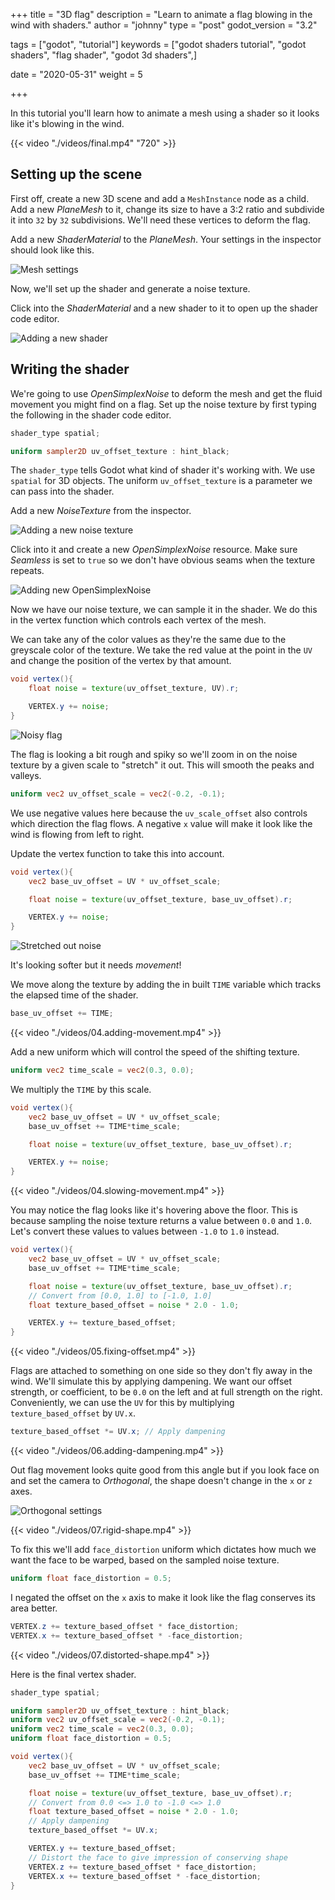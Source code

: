 +++
title = "3D flag"
description = "Learn to animate a flag blowing in the wind with shaders."
author = "johnny"
type = "post"
godot_version = "3.2"

tags = ["godot", "tutorial"]
keywords = ["godot shaders tutorial", "godot shaders", "flag shader", "godot 3d shaders",]

date = "2020-05-31"
weight = 5

+++

In this tutorial you'll learn how to animate a mesh using a shader so it looks like it's blowing in the wind.

{{< video "./videos/final.mp4" "720" >}}

## Setting up the scene

First off, create a new 3D scene and add a `MeshInstance` node as a child. Add a new _PlaneMesh_ to it, change its size to have a 3:2 ratio and subdivide it into `32` by `32` subdivisions. We'll need these vertices to deform the flag.

Add a new _ShaderMaterial_ to the _PlaneMesh_. Your settings in the inspector should look like this.

![Mesh settings](./images/mesh-settings.png)

Now, we'll set up the shader and generate a noise texture.

Click into the _ShaderMaterial_ and a new shader to it to open up the shader code editor.

![Adding a new shader](./images/new-shader.png)

## Writing the shader

We're going to use _OpenSimplexNoise_ to deform the mesh and get the fluid movement you might find on a flag. Set up the noise texture by first typing the following in the shader code editor.

```glsl
shader_type spatial;

uniform sampler2D uv_offset_texture : hint_black;
```

The `shader_type` tells Godot what kind of shader it's working with. We use `spatial` for 3D objects. The uniform `uv_offset_texture` is a parameter we can pass into the shader.

Add a new _NoiseTexture_ from the inspector.

![Adding a new noise texture](./images/new-noise.png)

Click into it and create a new _OpenSimplexNoise_ resource. Make sure _Seamless_ is set to `true` so we don't have obvious seams when the texture repeats.

![Adding new OpenSimplexNoise](./images/new-open-simplex.png)

Now we have our noise texture, we can sample it in the shader. We do this in the vertex function which controls each vertex of the mesh.

We can take any of the color values as they're the same due to the greyscale color of the texture. We take the red value at the point in the `UV` and change the position of the vertex by that amount.

```glsl
void vertex(){
	float noise = texture(uv_offset_texture, UV).r;

	VERTEX.y += noise;
}
```

![Noisy flag](./images/02.adding-noise.png)

The flag is looking a bit rough and spiky so we'll zoom in on the noise texture by a given scale to "stretch" it out. This will smooth the peaks and valleys.

```glsl
uniform vec2 uv_offset_scale = vec2(-0.2, -0.1);
```

We use negative values here because the `uv_scale_offset` also controls which direction the flag flows. A negative `x` value will make it look like the wind is flowing from left to right.

Update the vertex function to take this into account.

```glsl
void vertex(){
	vec2 base_uv_offset = UV * uv_offset_scale;

	float noise = texture(uv_offset_texture, base_uv_offset).r;

	VERTEX.y += noise;
}
```

![Stretched out noise](./images/03.stretched-noise.png)

It's looking softer but it needs _movement_!

We move along the texture by adding the in built `TIME` variable which tracks the elapsed time of the shader.

```glsl
base_uv_offset += TIME;
```

{{< video "./videos/04.adding-movement.mp4" >}}

Add a new uniform which will control the speed of the shifting texture.

```glsl
uniform vec2 time_scale = vec2(0.3, 0.0);
```

We multiply the `TIME` by this scale.

```glsl
void vertex(){
	vec2 base_uv_offset = UV * uv_offset_scale;
	base_uv_offset += TIME*time_scale;

	float noise = texture(uv_offset_texture, base_uv_offset).r;

	VERTEX.y += noise;
}
```

{{< video "./videos/04.slowing-movement.mp4" >}}

You may notice the flag looks like it's hovering above the floor. This is because sampling the noise texture returns a value between `0.0` and `1.0`. Let's convert these values to values between `-1.0` to `1.0` instead.

```glsl
void vertex(){
	vec2 base_uv_offset = UV * uv_offset_scale;
	base_uv_offset += TIME*time_scale;

	float noise = texture(uv_offset_texture, base_uv_offset).r;
	// Convert from [0.0, 1.0] to [-1.0, 1.0]
	float texture_based_offset = noise * 2.0 - 1.0;

	VERTEX.y += texture_based_offset;
}
```

{{< video "./videos/05.fixing-offset.mp4" >}}

Flags are attached to something on one side so they don't fly away in the wind. We'll simulate this by applying dampening. We want our offset strength, or coefficient, to be `0.0` on the left and at full strength on the right. Conveniently, we can use the `UV` for this by multiplying `texture_based_offset` by `UV.x`.

```glsl
texture_based_offset *= UV.x; // Apply dampening
```

{{< video "./videos/06.adding-dampening.mp4" >}}

Out flag movement looks quite good from this angle but if you look face on and set the camera to _Orthogonal_, the shape doesn't change in the `x` or `z` axes.

![Orthogonal settings](./images/07.orthogonal-settings.png)

{{< video "./videos/07.rigid-shape.mp4" >}}

To fix this we'll add `face_distortion` uniform which dictates how much we want the face to be warped, based on the sampled noise texture.

```glsl
uniform float face_distortion = 0.5;
```

I negated the offset on the `x` axis to make it look like the flag conserves its area better.

```glsl
VERTEX.z += texture_based_offset * face_distortion;
VERTEX.x += texture_based_offset * -face_distortion;
```

{{< video "./videos/07.distorted-shape.mp4" >}}

Here is the final vertex shader.

```glsl
shader_type spatial;

uniform sampler2D uv_offset_texture : hint_black;
uniform vec2 uv_offset_scale = vec2(-0.2, -0.1);
uniform vec2 time_scale = vec2(0.3, 0.0);
uniform float face_distortion = 0.5;

void vertex(){
	vec2 base_uv_offset = UV * uv_offset_scale;
	base_uv_offset += TIME*time_scale;

	float noise = texture(uv_offset_texture, base_uv_offset).r;
	// Convert from 0.0 <=> 1.0 to -1.0 <=> 1.0
	float texture_based_offset = noise * 2.0 - 1.0;
	// Apply dampening
	texture_based_offset *= UV.x;

	VERTEX.y += texture_based_offset;
	// Distort the face to give impression of conserving shape
	VERTEX.z += texture_based_offset * face_distortion;
	VERTEX.x += texture_based_offset * -face_distortion;
}
```
